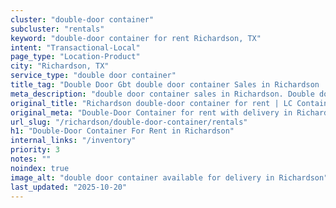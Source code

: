 ```yaml
---
cluster: "double-door container"
subcluster: "rentals"
keyword: "double-door container for rent Richardson, TX"
intent: "Transactional-Local"
page_type: "Location-Product"
city: "Richardson, TX"
service_type: "double door container"
title_tag: "Double Door Gbt double door container Sales in Richardson | LC Container"
meta_description: "double door container sales in Richardson. Double door containers for easy access. Fast delivery, competitive pricing. Serving double door container area. Quote ID: LHN. Call (214) 524-4168 for your free quote today."
original_title: "Richardson double-door container for rent | LC Container"
original_meta: "Double-Door Container for rent with delivery in Richardson, TX. LC Container — local Since 2003. Get pricing today."
url_slug: "/richardson/double-door-container/rentals"
h1: "Double-Door Container For Rent in Richardson"
internal_links: "/inventory"
priority: 3
notes: ""
noindex: true
image_alt: "double door container available for delivery in Richardson"
last_updated: "2025-10-20"
---
```


<!-- TODO: Add unique city/inventory copy, images, and internal links here. -->
